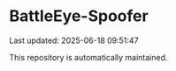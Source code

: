 # BattleEye-Spoofer

Last updated: 2025-06-18 09:51:47

This repository is automatically maintained.
